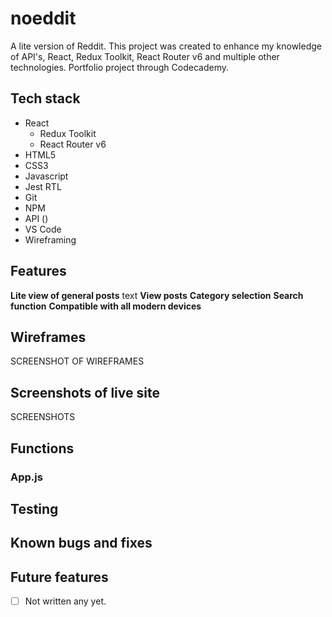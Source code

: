 # noeddit

A lite version of Reddit. This project was created to enhance my knowledge of API's, React, Redux Toolkit, React Router v6 and multiple other technologies.
Portfolio project through Codecademy.

## Tech stack
- React
    - Redux Toolkit
    - React Router v6
- HTML5
- CSS3
- Javascript
- Jest RTL
- Git
- NPM
- API ()
- VS Code
- Wireframing


## Features
**Lite view of general posts**
text
**View posts**
**Category selection**
**Search function**
**Compatible with all modern devices**

## Wireframes
SCREENSHOT OF WIREFRAMES

## Screenshots of live site
SCREENSHOTS


## Functions
### App.js


## Testing



## Known bugs and fixes



## Future features
- [ ] Not written any yet. 
